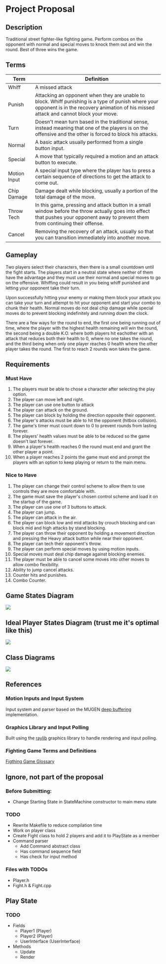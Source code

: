 # Project Proposal

## Description

Traditional street fighter-like fighting game. Perform combos on the opponent with normal and special moves to knock them out and win the round. Best of three wins the game.

## Terms

| Term         | Definition                                                                                                                                                                                 |
| ------------ | ------------------------------------------------------------------------------------------------------------------------------------------------------------------------------------------ |
| Whiff        | A missed attack                                                                                                                                                                            |
| Punish       | Attacking an opponent when they are unable to block. Whiff punishing is a type of punish where your opponent is in the recovery animation of his missed attack and cannot block your move. |
| Turn         | Doesn't mean turn based in the traditional sense, instead meaning that one of the players is on the offensive and the other is forced to block his attacks.                                |
| Normal       | A basic attack usually performed from a single button input.                                                                                                                               |
| Special      | A move that typically required a motion and an attack button to execute.                                                                                                                   |
| Motion Input | A special input type where the player has to press a certain sequence of directions to get the attack to come out.                                                                         |
| Chip Damage  | Damage dealt while blocking, usually a portion of the total damage of the move.                                                                                                            |
| Throw Tech   | In this game, pressing and attack button in a small window before the throw actually goes into effect that pushes your opponent away to prevent them from continuing their offense.        |
| Cancel       | Removing the recovery of an attack, usually so that you can transition immediately into another move.                                                                                      |

## Gameplay

Two players select their characters, then there is a small countdown until the fight starts. The players start in a neutral state where neither of them have the advantage and they must use their normal and special moves to go on the offensive. Whiffing could result in you being whiff punished and letting your opponent take their turn.

Upon successfully hitting your enemy or making them block your attack you can take your turn and attempt to hit your opponent and start your combo to chunk their health. Normal moves do not deal chip damage while special moves do to prevent blocking indefinitely and running down the clock.

There are a few ways for the round to end, the first one being running out of time, where the player with the highest health remaining will win the round, the second being a double K.O. where both players hit eachother with an attack that reduces both their health to 0, where no one takes the round, and the third being when only one player reaches 0 health where the other player takes the round. The first to reach 2 rounds won takes the game.

## Requirements

### Must Have

1.  The players must be able to chose a character after selecting the play option.
2.  The player can move left and right.
3.  The player can use one button to attack
4.  The player can attack on the ground.
5.  The player can block by holding the direction opposite their opponent.
6.  The player's attacks must be able to hit the opponent (hitbox collision).
7.  The game's timer must count down to 0 to prevent rounds from lasting forever.
8.  The players' health values must be able to be reduced so the game doesn't last forever.
9.  When a player's health reaches 0 the round must end and grant the other player a point.
10. When a player reaches 2 points the game must end and prompt the players with an option to keep playing or return to the main menu.

### Nice to Have

1.  The player can change their control scheme to allow them to use controls they are more comfortable with.
2.  The game must save the player's chosen control scheme and load it on the startup of the game.
3.  The player can use one of 3 buttons to attack.
4.  The player can jump.
5.  The player can attack in the air.
6.  The player can block low and mid attacks by crouch blocking and can block mid and high attacks by stand blocking.
7.  The player can throw their opponent by holding a movement direction and pressing the Heavy attack button while near their opponent.
8.  The player can tech their opponent's throw.
9.  The player can perform special moves by using motion inputs.
10. Special moves must deal chip damage against blocking enemies.
11. The player must be able to cancel some moves into other moves to allow combo flexibility.
12. Ability to jump cancel attacks.
13. Counter hits and punishes.
14. Combo Counter.

## Game States Diagram

[![](https://mermaid.ink/img/pako:eNqNVMlOwzAQ_RXLR9ReOEZVJRYBPZQWekCCcDDOEFtt7MpxKlVV_x0vNbGToJBL4pn33qzOCVNZAM5wrYmGe05KRarp4ToXyDwfV59oOp2jJeFiCaLZWJB3JSYHMuBceKcT60BO3jXghh1QzaVAsxllklOYz4PQYBIB30L6UpZwx4giVIPyZp9GhvwJCrTekeOYxmpvP-u2jIh_8Y1J2Pwj1kvDdVxeL8IftbaMwbosayEeSQXuHGUVW8fF_WwSTjS5FvHAS6ZvFRGUGcjw5OLpvcpGFAuhlYyWKDwdpyO4ABdsim49LTBkMoD8TdKC16SpIUzyiWtvGGN188u8Bb1JMUG2U-hZarQ6gBpTsmCLCzp2B0FZIefqlhqlm_Ykzh7dlGaiKTGNM1xDchH-J-LueHCf-3vTW-bT8Db4O3EpnjIiStOfLRy_uOmqVKiWFWjGRYl4sU0iuhee4ApURXhh_lwuRI41A9M_nJnPgqhtjnNhcaTRcnMUFGdaNTDBSjYlw9k32dXm1OyL9rf3a90T8S5lOJ9_AF6dmhE?type=png)](https://mermaid.live/edit#pako:eNqNVMlOwzAQ_RXLR9ReOEZVJRYBPZQWekCCcDDOEFtt7MpxKlVV_x0vNbGToJBL4pn33qzOCVNZAM5wrYmGe05KRarp4ToXyDwfV59oOp2jJeFiCaLZWJB3JSYHMuBceKcT60BO3jXghh1QzaVAsxllklOYz4PQYBIB30L6UpZwx4giVIPyZp9GhvwJCrTekeOYxmpvP-u2jIh_8Y1J2Pwj1kvDdVxeL8IftbaMwbosayEeSQXuHGUVW8fF_WwSTjS5FvHAS6ZvFRGUGcjw5OLpvcpGFAuhlYyWKDwdpyO4ABdsim49LTBkMoD8TdKC16SpIUzyiWtvGGN188u8Bb1JMUG2U-hZarQ6gBpTsmCLCzp2B0FZIefqlhqlm_Ykzh7dlGaiKTGNM1xDchH-J-LueHCf-3vTW-bT8Db4O3EpnjIiStOfLRy_uOmqVKiWFWjGRYl4sU0iuhee4ApURXhh_lwuRI41A9M_nJnPgqhtjnNhcaTRcnMUFGdaNTDBSjYlw9k32dXm1OyL9rf3a90T8S5lOJ9_AF6dmhE)

## Ideal Player States Diagram (trust me it's optimal like this)

[![](https://mermaid.ink/img/pako:eNqllkuP2jAQgP8KsrSXClA2AcJGK6TSqqoqbQ8FaaUtPViJl0SQODLObiniv9d5kfGLUJUT9nwznlfGPqGQRgQF6MAxJ58TvGU4Hb25m2wgfj8__BqMRovBd1JwhverkqklcKdCnugbSUnGq52DBfrIOQ53SbZtqZqTdS0nKroGqubu7i72BtCZKkD1qFMt0-VLhrMwFsTjYxjTJCSLRXsATIyKQ0YzVSp8oewds-gZ73cgNiu-FCH_C_-J0SKM2yT1wN-KNAe1uMHwck-7EvRoiBTBbKiBX_NAi_oaLIfcT0oxmPBOQRJ0QZWic8vVbSOTWlc14hubqqSFJcaLXEm0KoHum1pQPRe2VGNLNa_izSd2I91UGdBaB1xkckLBvLhCaM5bqiKGAG7nhWEKqLNEK1gNrI95b7EA2QmhegmtY0bf1XZUoXqtdyHc1zMCTJs-uzocCIFYYRwtYug6DVuTMH5OsqixCc-DLslt2vlgoBWL_6FQCgxKFhOWNpMTq8vPeoqlKllyfGEsSdblamNYeAn8QUIxj9nRqiABxuCkGLVbvJqgK15k4ATDFa5iFmtfE95vS4dMzwGZqjnZC8vbAipqCBqilLAUJ5F4JlWV3SAeCw83KBB_I8x2G7TJzoLDBaerYxaigLOCDJG4cLYxCl7x_iBWRR51b6wWyXH2Qml6gcQaBSf0GwWudz_2fc-5d9yp9-DM3OkQHcW2O_Ynrut7nufM5vOJ75-H6E9lwhk_uFN_PpvMHN_zZxPHGyISJZyyp_qRF9LsNdmi81_3VSGf?type=png)](https://mermaid.live/edit#pako:eNqllkuP2jAQgP8KsrSXClA2AcJGK6TSqqoqbQ8FaaUtPViJl0SQODLObiniv9d5kfGLUJUT9nwznlfGPqGQRgQF6MAxJ58TvGU4Hb25m2wgfj8__BqMRovBd1JwhverkqklcKdCnugbSUnGq52DBfrIOQ53SbZtqZqTdS0nKroGqubu7i72BtCZKkD1qFMt0-VLhrMwFsTjYxjTJCSLRXsATIyKQ0YzVSp8oewds-gZ73cgNiu-FCH_C_-J0SKM2yT1wN-KNAe1uMHwck-7EvRoiBTBbKiBX_NAi_oaLIfcT0oxmPBOQRJ0QZWic8vVbSOTWlc14hubqqSFJcaLXEm0KoHum1pQPRe2VGNLNa_izSd2I91UGdBaB1xkckLBvLhCaM5bqiKGAG7nhWEKqLNEK1gNrI95b7EA2QmhegmtY0bf1XZUoXqtdyHc1zMCTJs-uzocCIFYYRwtYug6DVuTMH5OsqixCc-DLslt2vlgoBWL_6FQCgxKFhOWNpMTq8vPeoqlKllyfGEsSdblamNYeAn8QUIxj9nRqiABxuCkGLVbvJqgK15k4ATDFa5iFmtfE95vS4dMzwGZqjnZC8vbAipqCBqilLAUJ5F4JlWV3SAeCw83KBB_I8x2G7TJzoLDBaerYxaigLOCDJG4cLYxCl7x_iBWRR51b6wWyXH2Qml6gcQaBSf0GwWudz_2fc-5d9yp9-DM3OkQHcW2O_Ynrut7nufM5vOJ75-H6E9lwhk_uFN_PpvMHN_zZxPHGyISJZyyp_qRF9LsNdmi81_3VSGf)

## Class Diagrams

[![](https://mermaid.ink/img/pako:eNqFk01PGzEQhv-K5Yo2XcihOUZcENDCAakSbQ_VStHgncQWa3tlz9JEFH57x-uEeAkVPs3Ha4_n8fhRKt-gnEvVQowXBlYBbO0Er69mpemWgFDU8kstxel0ytaMrXMNARRhqF3WHh2Ja6cxGAKnMMe-gcVLR4Y24vQvb_3ewibtSLls5_jBYcNVyvKPOZ7WVPyMGK4dy5egUNhFb8rsAyry4TmfXz1zvhvMuBcdC0zbJw_eNJXouLiNn0XyRpq1oclhuO8avtFk2Xog0dChIKBr-PAy8VRQ2jY-tIixgBcJoRF-KdQOh3AMUPzxfduIO9zHP8UhU7J6QViiOhY_cE19wNkFY4gdPw6OMGxZnTljgYx3iRbsnFhSVRrV_blvWxM5NbkydOfXH183PxXe5f720rc0Z0RQHveK1b6tLayipw9MquvpBhysOGMXpnCrUjdMzg0obVyakli4I11-SbvQCC3pN1OqD_yqdFUqRvcsJn10118D4FkaQh9Nolq9O0vVf4dpV1meSIvBgmn42w71akkaeSLknM0Gwn0ta5d00JO_3Tgl5xR6PJHB9yst50toI3u5_vbPv0Q7cL-93_lP_wACk0sn?type=png)](https://mermaid.live/edit#pako:eNqFk01PGzEQhv-K5Yo2XcihOUZcENDCAakSbQ_VStHgncQWa3tlz9JEFH57x-uEeAkVPs3Ha4_n8fhRKt-gnEvVQowXBlYBbO0Er69mpemWgFDU8kstxel0ytaMrXMNARRhqF3WHh2Ja6cxGAKnMMe-gcVLR4Y24vQvb_3ewibtSLls5_jBYcNVyvKPOZ7WVPyMGK4dy5egUNhFb8rsAyry4TmfXz1zvhvMuBcdC0zbJw_eNJXouLiNn0XyRpq1oclhuO8avtFk2Xog0dChIKBr-PAy8VRQ2jY-tIixgBcJoRF-KdQOh3AMUPzxfduIO9zHP8UhU7J6QViiOhY_cE19wNkFY4gdPw6OMGxZnTljgYx3iRbsnFhSVRrV_blvWxM5NbkydOfXH183PxXe5f720rc0Z0RQHveK1b6tLayipw9MquvpBhysOGMXpnCrUjdMzg0obVyakli4I11-SbvQCC3pN1OqD_yqdFUqRvcsJn10118D4FkaQh9Nolq9O0vVf4dpV1meSIvBgmn42w71akkaeSLknM0Gwn0ta5d00JO_3Tgl5xR6PJHB9yst50toI3u5_vbPv0Q7cL-93_lP_wACk0sn)

## References

### Motion Inputs and Input System

Input system and parser based on the MUGEN [deep buffering](https://mugen-net.work/wiki/index.php?title=Deep_Buffering#Algorithm) implementation.

### Graphics Library and Input Polling

Built using the [raylib](https://www.raylib.com) graphics library to handle rendering and input polling.

### Fighting Game Terms and Definitions

[Figthing Game Glossary](https://glossary.infil.net/)

## Ignore, not part of the proposal

### Before Submitting:

- Change Starting State in StateMachine constructor to main menu state

### TODO

- Rewrite Makefile to reduce compilation time
- Work on player class
- Create Fight class to hold 2 players and add it to PlayState as a member
- Command parser
  - Add Command abstract class
  - Has command sequence field
  - Has check for input method

### Files with TODOs

- Player.h
- Fight.h & Fight.cpp

## Play State

### TODO

- Fields
  - Player1 (Player)
  - Player2 (Player)
  - UserInterface (UserInterface)
- Methods
  - Update
  - Render
